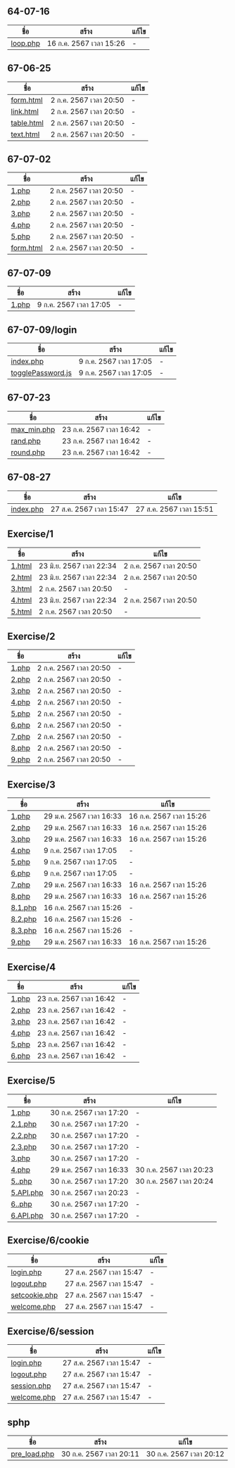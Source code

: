 
## 64-07-16

ชื่อ | สร้าง | แก้ไข
---| ----| ---
[loop.php](64-07-16/loop.php) | 16 ก.ค. 2567 เวลา 15:26 | - 

## 67-06-25

ชื่อ | สร้าง | แก้ไข
---| ----| ---
[form.html](67-06-25/form.html) | 2 ก.ค. 2567 เวลา 20:50 | - 
[link.html](67-06-25/link.html) | 2 ก.ค. 2567 เวลา 20:50 | - 
[table.html](67-06-25/table.html) | 2 ก.ค. 2567 เวลา 20:50 | - 
[text.html](67-06-25/text.html) | 2 ก.ค. 2567 เวลา 20:50 | - 

## 67-07-02

ชื่อ | สร้าง | แก้ไข
---| ----| ---
[1.php](67-07-02/1.php) | 2 ก.ค. 2567 เวลา 20:50 | - 
[2.php](67-07-02/2.php) | 2 ก.ค. 2567 เวลา 20:50 | - 
[3.php](67-07-02/3.php) | 2 ก.ค. 2567 เวลา 20:50 | - 
[4.php](67-07-02/4.php) | 2 ก.ค. 2567 เวลา 20:50 | - 
[5.php](67-07-02/5.php) | 2 ก.ค. 2567 เวลา 20:50 | - 
[form.html](67-07-02/form.html) | 2 ก.ค. 2567 เวลา 20:50 | - 

## 67-07-09

ชื่อ | สร้าง | แก้ไข
---| ----| ---
[1.php](67-07-09/1.php) | 9 ก.ค. 2567 เวลา 17:05 | - 

## 67-07-09/login

ชื่อ | สร้าง | แก้ไข
---| ----| ---
[index.php](67-07-09/login/index.php) | 9 ก.ค. 2567 เวลา 17:05 | - 
[togglePassword.js](67-07-09/login/togglePassword.js) | 9 ก.ค. 2567 เวลา 17:05 | - 

## 67-07-23

ชื่อ | สร้าง | แก้ไข
---| ----| ---
[max_min.php](67-07-23/max_min.php) | 23 ก.ค. 2567 เวลา 16:42 | - 
[rand.php](67-07-23/rand.php) | 23 ก.ค. 2567 เวลา 16:42 | - 
[round.php](67-07-23/round.php) | 23 ก.ค. 2567 เวลา 16:42 | - 

## 67-08-27

ชื่อ | สร้าง | แก้ไข
---| ----| ---
[index.php](67-08-27/index.php) | 27 ส.ค. 2567 เวลา 15:47 | 27 ส.ค. 2567 เวลา 15:51

## Exercise/1

ชื่อ | สร้าง | แก้ไข
---| ----| ---
[1.html](Exercise/1/1.html) | 23 มิ.ย. 2567 เวลา 22:34 | 2 ก.ค. 2567 เวลา 20:50
[2.html](Exercise/1/2.html) | 23 มิ.ย. 2567 เวลา 22:34 | 2 ก.ค. 2567 เวลา 20:50
[3.html](Exercise/1/3.html) | 2 ก.ค. 2567 เวลา 20:50 | - 
[4.html](Exercise/1/4.html) | 23 มิ.ย. 2567 เวลา 22:34 | 2 ก.ค. 2567 เวลา 20:50
[5.html](Exercise/1/5.html) | 2 ก.ค. 2567 เวลา 20:50 | - 

## Exercise/2

ชื่อ | สร้าง | แก้ไข
---| ----| ---
[1.php](Exercise/2/1.php) | 2 ก.ค. 2567 เวลา 20:50 | - 
[2.php](Exercise/2/2.php) | 2 ก.ค. 2567 เวลา 20:50 | - 
[3.php](Exercise/2/3.php) | 2 ก.ค. 2567 เวลา 20:50 | - 
[4.php](Exercise/2/4.php) | 2 ก.ค. 2567 เวลา 20:50 | - 
[5.php](Exercise/2/5.php) | 2 ก.ค. 2567 เวลา 20:50 | - 
[6.php](Exercise/2/6.php) | 2 ก.ค. 2567 เวลา 20:50 | - 
[7.php](Exercise/2/7.php) | 2 ก.ค. 2567 เวลา 20:50 | - 
[8.php](Exercise/2/8.php) | 2 ก.ค. 2567 เวลา 20:50 | - 
[9.php](Exercise/2/9.php) | 2 ก.ค. 2567 เวลา 20:50 | - 

## Exercise/3

ชื่อ | สร้าง | แก้ไข
---| ----| ---
[1.php](Exercise/3/1.php) | 29 ม.ค. 2567 เวลา 16:33 | 16 ก.ค. 2567 เวลา 15:26
[2.php](Exercise/3/2.php) | 29 ม.ค. 2567 เวลา 16:33 | 16 ก.ค. 2567 เวลา 15:26
[3.php](Exercise/3/3.php) | 29 ม.ค. 2567 เวลา 16:33 | 16 ก.ค. 2567 เวลา 15:26
[4.php](Exercise/3/4.php) | 9 ก.ค. 2567 เวลา 17:05 | - 
[5.php](Exercise/3/5.php) | 9 ก.ค. 2567 เวลา 17:05 | - 
[6.php](Exercise/3/6.php) | 9 ก.ค. 2567 เวลา 17:05 | - 
[7.php](Exercise/3/7.php) | 29 ม.ค. 2567 เวลา 16:33 | 16 ก.ค. 2567 เวลา 15:26
[8.php](Exercise/3/8.php) | 29 ม.ค. 2567 เวลา 16:33 | 16 ก.ค. 2567 เวลา 15:26
[8.1.php](Exercise/3/8.1.php) | 16 ก.ค. 2567 เวลา 15:26 | - 
[8.2.php](Exercise/3/8.2.php) | 16 ก.ค. 2567 เวลา 15:26 | - 
[8.3.php](Exercise/3/8.3.php) | 16 ก.ค. 2567 เวลา 15:26 | - 
[9.php](Exercise/3/9.php) | 29 ม.ค. 2567 เวลา 16:33 | 16 ก.ค. 2567 เวลา 15:26

## Exercise/4

ชื่อ | สร้าง | แก้ไข
---| ----| ---
[1.php](Exercise/4/1.php) | 23 ก.ค. 2567 เวลา 16:42 | - 
[2.php](Exercise/4/2.php) | 23 ก.ค. 2567 เวลา 16:42 | - 
[3.php](Exercise/4/3.php) | 23 ก.ค. 2567 เวลา 16:42 | - 
[4.php](Exercise/4/4.php) | 23 ก.ค. 2567 เวลา 16:42 | - 
[5.php](Exercise/4/5.php) | 23 ก.ค. 2567 เวลา 16:42 | - 
[6.php](Exercise/4/6.php) | 23 ก.ค. 2567 เวลา 16:42 | - 

## Exercise/5

ชื่อ | สร้าง | แก้ไข
---| ----| ---
[1.php](Exercise/5/1.php) | 30 ก.ค. 2567 เวลา 17:20 | - 
[2.1.php](Exercise/5/2.1.php) | 30 ก.ค. 2567 เวลา 17:20 | - 
[2.2.php](Exercise/5/2.2.php) | 30 ก.ค. 2567 เวลา 17:20 | - 
[2.3.php](Exercise/5/2.3.php) | 30 ก.ค. 2567 เวลา 17:20 | - 
[3.php](Exercise/5/3.php) | 30 ก.ค. 2567 เวลา 17:20 | - 
[4.php](Exercise/5/4.php) | 29 ม.ค. 2567 เวลา 16:33 | 30 ก.ค. 2567 เวลา 20:23
[5..php](Exercise/5/5..php) | 30 ก.ค. 2567 เวลา 17:20 | 30 ก.ค. 2567 เวลา 20:24
[5.API.php](Exercise/5/5.API.php) | 30 ก.ค. 2567 เวลา 20:23 | - 
[6..php](Exercise/5/6..php) | 30 ก.ค. 2567 เวลา 17:20 | - 
[6.API.php](Exercise/5/6.API.php) | 30 ก.ค. 2567 เวลา 17:20 | - 

## Exercise/6/cookie

ชื่อ | สร้าง | แก้ไข
---| ----| ---
[login.php](Exercise/6/cookie/login.php) | 27 ส.ค. 2567 เวลา 15:47 | - 
[logout.php](Exercise/6/cookie/logout.php) | 27 ส.ค. 2567 เวลา 15:47 | - 
[setcookie.php](Exercise/6/cookie/setcookie.php) | 27 ส.ค. 2567 เวลา 15:47 | - 
[welcome.php](Exercise/6/cookie/welcome.php) | 27 ส.ค. 2567 เวลา 15:47 | - 

## Exercise/6/session

ชื่อ | สร้าง | แก้ไข
---| ----| ---
[login.php](Exercise/6/session/login.php) | 27 ส.ค. 2567 เวลา 15:47 | - 
[logout.php](Exercise/6/session/logout.php) | 27 ส.ค. 2567 เวลา 15:47 | - 
[session.php](Exercise/6/session/session.php) | 27 ส.ค. 2567 เวลา 15:47 | - 
[welcome.php](Exercise/6/session/welcome.php) | 27 ส.ค. 2567 เวลา 15:47 | - 

## sphp

ชื่อ | สร้าง | แก้ไข
---| ----| ---
[pre_load.php](sphp/pre_load.php) | 30 ก.ค. 2567 เวลา 20:11 | 30 ก.ค. 2567 เวลา 20:12